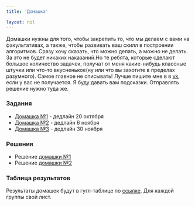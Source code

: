 ```yaml
---
title: 'Домашка'

layout: nil
---
```


Домашки нужны для того, чтобы закрепить то, что мы делаем с вами на факультативах, а также, чтобы развивать ваш скилл в построении алгоритмов. Сразу хочу сказать, что можно делать, а можно не делать. За это не будет никаких наказаний.Но те ребята, которые сделают большое количество задачек, получат от меня какие-нибудь классные штучки или что-то вкусненькое(ну или что вы захотите в пределах разумного). Самое главное не списывать! Лучше пишите мне в в [vk](https://vk.com/ahmeeeed), если у вас не получается. Я буду давать вам подсказки. Отправлять решение нужно туда же.

### Задания

* [Домашка №1](https://github.com/ahmedushka7/R/raw/master/docs/homeworks/hw1/hw1.zip) - дедлайн 20 октября
* [Домашка №2](https://github.com/ahmedushka7/R/raw/master/docs/homeworks/hw2/hw2.zip) - дедлайн 
6 ноября
* [Домашка №3](https://github.com/ahmedushka7/R/raw/master/docs/homeworks/hw3/hw3.zip) - дедлайн 
30 ноября

### Решения

* Решение [домашки №1](https://github.com/ahmedushka7/R/raw/master/docs/homeworks/hw1/hw1_solution.zip)
* Решение [домашки №2](https://github.com/ahmedushka7/R/raw/master/docs/homeworks/hw2/hw2_solution.zip)

### Таблица результатов

Результаты домашек будут в гугл-таблице по [ссылке](https://docs.google.com/spreadsheets/d/1UcFr0yYXAZYH-53x1RqZPB4gTVtqrzOuwXVKGnSwwuk/edit?usp=sharing). Для каждой группы свой лист.